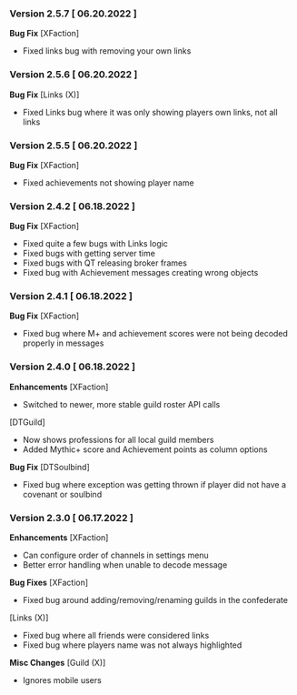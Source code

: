 ### Version 2.5.7 [ 06.20.2022 ]

**Bug Fix**
[XFaction]
- Fixed links bug with removing your own links

### Version 2.5.6 [ 06.20.2022 ]

**Bug Fix**
[Links (X)]
- Fixed Links bug where it was only showing players own links, not all links

### Version 2.5.5 [ 06.20.2022 ]

**Bug Fix**
[XFaction]
- Fixed achievements not showing player name

### Version 2.4.2 [ 06.18.2022 ]

**Bug Fix**
[XFaction]
- Fixed quite a few bugs with Links logic
- Fixed bugs with getting server time
- Fixed bugs with QT releasing broker frames
- Fixed bug with Achievement messages creating wrong objects

### Version 2.4.1 [ 06.18.2022 ]

**Bug Fix**
[XFaction]
- Fixed bug where M+ and achievement scores were not being decoded properly in messages

### Version 2.4.0 [ 06.18.2022 ]

**Enhancements**
[XFaction]
- Switched to newer, more stable guild roster API calls

[DTGuild]
- Now shows professions for all local guild members
- Added Mythic+ score and Achievement points as column options

**Bug Fix**
[DTSoulbind]
- Fixed bug where exception was getting thrown if player did not have a covenant or soulbind

### Version 2.3.0 [ 06.17.2022 ]

**Enhancements**
[XFaction]
- Can configure order of channels in settings menu
- Better error handling when unable to decode message

**Bug Fixes**
[XFaction]
- Fixed bug around adding/removing/renaming guilds in the confederate

[Links (X)]
- Fixed bug where all friends were considered links
- Fixed bug where players name was not always highlighted

**Misc Changes**
[Guild (X)]
- Ignores mobile users